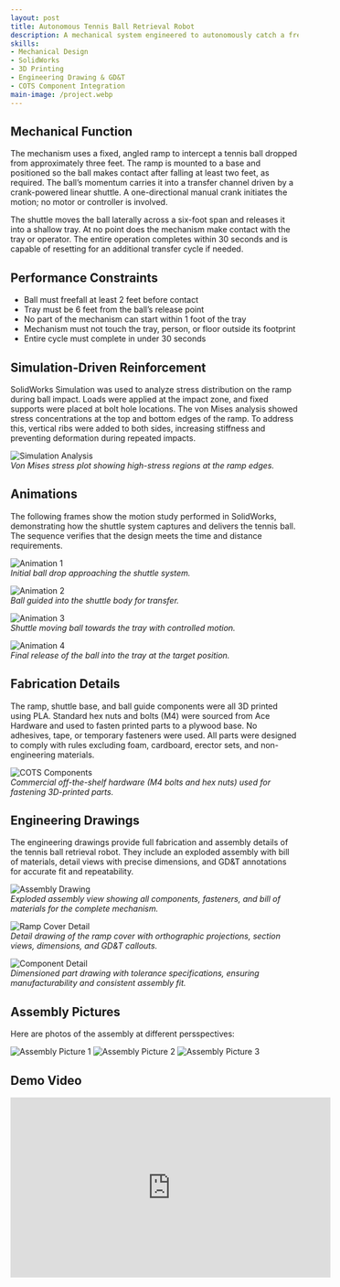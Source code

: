 ```yaml
---
layout: post
title: Autonomous Tennis Ball Retrieval Robot
description: A mechanical system engineered to autonomously catch a free-falling tennis ball and deliver it six feet into a tray within 30 seconds. Built under strict design constraints, it uses a single input to activate, operates without human contact during motion, and adheres to rules prohibiting non-engineering materials, kit-based components, and temporary fasteners. The system was developed using CAD modeling, simulation, and digital manufacturing, with custom parts designed to proper tolerancing and GD&T standards for accurate fit and function. All components were fabricated using approved methods such as 3D printing to ensure compliance and reliability.
skills: 
- Mechanical Design
- SolidWorks
- 3D Printing
- Engineering Drawing & GD&T
- COTS Component Integration
main-image: /project.webp
---
```

## Mechanical Function

The mechanism uses a fixed, angled ramp to intercept a tennis ball dropped from approximately three feet. The ramp is mounted to a base and positioned so the ball makes contact after falling at least two feet, as required. The ball’s momentum carries it into a transfer channel driven by a crank-powered linear shuttle. A one-directional manual crank initiates the motion; no motor or controller is involved.

The shuttle moves the ball laterally across a six-foot span and releases it into a shallow tray. At no point does the mechanism make contact with the tray or operator. The entire operation completes within 30 seconds and is capable of resetting for an additional transfer cycle if needed.

## Performance Constraints

- Ball must freefall at least 2 feet before contact  
- Tray must be 6 feet from the ball’s release point  
- No part of the mechanism can start within 1 foot of the tray  
- Mechanism must not touch the tray, person, or floor outside its footprint  
- Entire cycle must complete in under 30 seconds  

## Simulation-Driven Reinforcement

SolidWorks Simulation was used to analyze stress distribution on the ramp during ball impact. Loads were applied at the impact zone, and fixed supports were placed at bolt hole locations. The von Mises analysis showed stress concentrations at the top and bottom edges of the ramp. To address this, vertical ribs were added to both sides, increasing stiffness and preventing deformation during repeated impacts.

![Simulation Analysis](/_projects/Autonomous%20Tennis%20Ball%20Retrieval%20Robot/CHP%20SIM%201.png)  
*Von Mises stress plot showing high-stress regions at the ramp edges.*

## Animations

The following frames show the motion study performed in SolidWorks, demonstrating how the shuttle system captures and delivers the tennis ball. The sequence verifies that the design meets the time and distance requirements.

![Animation 1](/_projects/Autonomous%20Tennis%20Ball%20Retrieval%20Robot/CHP%20ANIM%201.png)  
*Initial ball drop approaching the shuttle system.*

![Animation 2](/_projects/Autonomous%20Tennis%20Ball%20Retrieval%20Robot/CHP%20ANIM%202.png)  
*Ball guided into the shuttle body for transfer.*

![Animation 3](/_projects/Autonomous%20Tennis%20Ball%20Retrieval%20Robot/CHP%20ANIM%203.png)  
*Shuttle moving ball towards the tray with controlled motion.*

![Animation 4](/_projects/Autonomous%20Tennis%20Ball%20Retrieval%20Robot/CHP%20ANIM%204.png)  
*Final release of the ball into the tray at the target position.*

## Fabrication Details

The ramp, shuttle base, and ball guide components were all 3D printed using PLA. Standard hex nuts and bolts (M4) were sourced from Ace Hardware and used to fasten printed parts to a plywood base. No adhesives, tape, or temporary fasteners were used. All parts were designed to comply with rules excluding foam, cardboard, erector sets, and non-engineering materials.

![COTS Components](/_projects/Autonomous%20Tennis%20Ball%20Retrieval%20Robot/CHP%20COTS.png)  
*Commercial off-the-shelf hardware (M4 bolts and hex nuts) used for fastening 3D-printed parts.*

## Engineering Drawings

The engineering drawings provide full fabrication and assembly details of the tennis ball retrieval robot. They include an exploded assembly with bill of materials, detail views with precise dimensions, and GD&T annotations for accurate fit and repeatability.

![Assembly Drawing](/_projects/Autonomous%20Tennis%20Ball%20Retrieval%20Robot/CHP%20DRAW%201.png)  
*Exploded assembly view showing all components, fasteners, and bill of materials for the complete mechanism.*

![Ramp Cover Detail](/_projects/Autonomous%20Tennis%20Ball%20Retrieval%20Robot/CHP%20DRAW%202.png)  
*Detail drawing of the ramp cover with orthographic projections, section views, dimensions, and GD&T callouts.*

![Component Detail](/_projects/Autonomous%20Tennis%20Ball%20Retrieval%20Robot/CHP%20DRAW%203.png)  
*Dimensioned part drawing with tolerance specifications, ensuring manufacturability and consistent assembly fit.*


## Assembly Pictures

Here are photos of the assembly at different persspectives:

![Assembly Picture 1](/_projects/Autonomous%20Tennis%20Ball%20Retrieval%20Robot/CHP%20PIC%201.png)
![Assembly Picture 2](/_projects/Autonomous%20Tennis%20Ball%20Retrieval%20Robot/CHP%20PIC%202.png)
![Assembly Picture 3](/_projects/Autonomous%20Tennis%20Ball%20Retrieval%20Robot/CHP%20PIC%203.png)

## Demo Video

<iframe width="560" height="315" src="https://www.youtube.com/embed/cayjFbJfd4g" 
title="Tennis Ball Transfer Mechanism Demo" frameborder="0" allowfullscreen></iframe>

